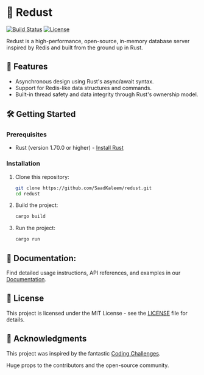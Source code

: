 # 🦀 Redust

[![Build Status](https://travis-ci.com/SaadKaleem/redust.svg?branch=main)](https://travis-ci.com/SaadKaleem/redust)
[![License](https://img.shields.io/badge/license-MIT-blue.svg)](./LICENSE)

Redust is a high-performance, open-source, in-memory database server inspired by Redis and built from the ground up in Rust.

## 🔑 Features

- Asynchronous design using Rust's async/await syntax.
- Support for Redis-like data structures and commands.
- Built-in thread safety and data integrity through Rust's ownership model.

## 🛠️ Getting Started

### Prerequisites

- Rust (version 1.70.0 or higher) - [Install Rust](https://www.rust-lang.org/tools/install)

### Installation

1. Clone this repository:
   ```sh
   git clone https://github.com/SaadKaleem/redust.git
   cd redust
   ```

2. Build the project:
   ```sh
   cargo build
   ```

3. Run the project:
   ```sh
   cargo run
   ```

## 📖 Documentation:
Find detailed usage instructions, API references, and examples in our [Documentation](./docs).

## 📜 License
This project is licensed under the MIT License - see the [LICENSE](./LICENSE) file for details.

## 🤝 Acknowledgments
This project was inspired by the fantastic [Coding Challenges](https://codingchallenges.substack.com/). 

Huge props to the contributors and the open-source community.